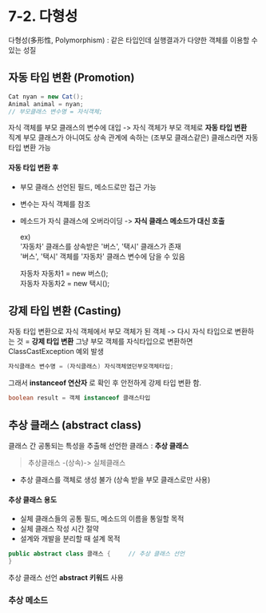 # 7-2. 다형성

다형성(多形性, Polymorphism) : 같은 타입인데 실행결과가 다양한 객체를 이용할 수 있는 성질

## 자동 타입 변환 (Promotion)

```java
Cat nyan = new Cat();   
Animal animal = nyan;   
// 부모클래스 변수명 = 자식객체;
```
자식 객체를 부모 클래스의 변수에 대입 -> 자식 객체가 부모 객체로 **자동 타입 변환**   
직계 부모 클래스가 아니여도 상속 관계에 속하는 (조부모 클래스같은) 클래스라면 자동 타입 변환 가능

#### 자동 타입 변환 후  
- 부모 클래스 선언된 필드, 메소드로만 접근 가능  
- 변수는 자식 객체를 참조
- 메소드가 자식 클래스에 오버라이딩 -> **자식 클래스 메소드가 대신 호출**


    ex)  
    '자동차' 클래스를 상속받은 '버스', '택시' 클래스가 존재   
    '버스', '택시' 객체를 '자동차' 클래스 변수에 담을 수 있음
    
    자동차 자동차1 = new 버스();    
    자동차 자동차2 = new 택시();
   
## 강제 타입 변환 (Casting)

자동 타입 변환으로 자식 객체에서 부모 객체가 된 객체 -> 다시 자식 타입으로 변환하는 것 = **강제 타입 변환**
그냥 부모 객체를 자식타입으로 변환하면 ClassCastException 예외 발생

```java
자식클래스 변수명 = (자식클래스) 자식객체였던부모객체타입;
```

그래서 **instanceof 연산자** 로 확인 후 안전하게 강제 타입 변환 함.
```java
boolean result = 객체 instanceof 클래스타입
```


## 추상 클래스 (abstract class)

클래스 간 공통되는 특성을 추출해 선언한 클래스 : **추상 클래스**  
> 추상클래스 -(상속)-> 실체클래스

- 추상 클래스를 객체로 생성 불가 (상속 받을 부모 클래스로만 사용)

#### 추상 클래스 용도

- 실체 클래스들의 공통 필드, 메소드의 이름을 통일할 목적
- 실체 클래스 작성 시간 절약
- 설계와 개발을 분리할 때 설계 목적

```java
public abstract class 클래스 {     // 추상 클래스 선언
}
```
추상 클래스 선언  **abstract 키워드** 사용


### 추상 메소드 


